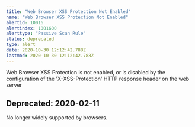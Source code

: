 ```yaml
---
title: "Web Browser XSS Protection Not Enabled"
name: "Web Browser XSS Protection Not Enabled"
alertid: 10016
alertindex: 1001600
alerttype: "Passive Scan Rule"
status: deprecated
type: alert
date: 2020-10-30 12:12:42.788Z
lastmod: 2020-10-30 12:12:42.788Z
---
```

Web Browser XSS Protection is not enabled, or is disabled by the configuration of the 'X-XSS-Protection' HTTP response header on the web server

## Deprecated: 2020-02-11
No longer widely supported by browsers.

